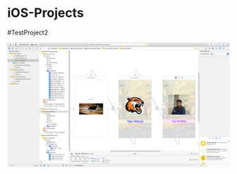 # iOS-Projects

#TestProject2

![Screenshot](https://github.com/rksazid/iOS-Projects/blob/master/TestProject2/Screen%20Shot%202018-04-28%20at%205.49.29%20PM.png)
